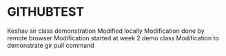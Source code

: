 # GITHUBTEST
Keshav sir class demonstration
Modified locally
Modification done by remote browser
Modification started at week 2 demo class
Modification to demonstrate gir pull command
